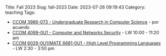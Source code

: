 Title: Fall 2023
Slug: fall-2023
Date: 2023-07-26 09:19:43
Category: teaching
Tags: 


* [CCOM 3986-073 - Undergraduate Research in Computer Science]({filename}/pages/teaching/research-F2023.md) - por acuerdo
* [CCOM 4089-0U1 - Computer and Networks Security]({filename}/pages/teaching/cyber2-2023.md) - LW 10:00 - 11:20 am
* [CCOM 6029-0U1/MATE 6681-0U1 - High Level Programming Languages]({filename}/pages/teaching/grad-plang-f2023.md) - LW 2:30 - 3:50 pm
